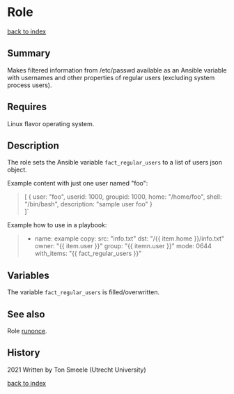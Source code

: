 # Role <name>
[back to index](../index.md#Roles)

## Summary
Makes filtered information from /etc/passwd available as an Ansible variable
with usernames and other properties of regular users (excluding system process users).

## Requires
Linux flavor operating system.

## Description
The role sets the Ansible variable `fact_regular_users` to a list of users json object. 

Example content with just one user named "foo": 
> [   { user: "foo", 
>        userid: 1000, groupid: 1000, 
>       home: "/home/foo", 
>       shell: "/bin/bash",
>       description: "sample user foo"
>     }  
> ]`

Example how to use in a playbook:
> - name: example
>   copy:
>     src: "info.txt"
>     dst: "/{{ item.home }}/info.txt"
>     owner: "{{ item.user }}"
>     group: "{{ itemn.user }}"
>     mode: 0644
>   with_items: "{{ fact_regular_users }}"

## Variables
The variable `fact_regular_users` is filled/overwritten.

## See also
Role [runonce](./runonce.md).


## History
2021 Written by Ton Smeele (Utrecht University)



[back to index](../index.md#Roles)
